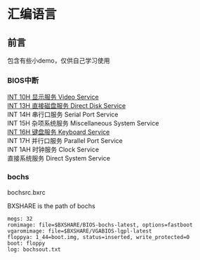# 汇编语言
## 前言
包含有些小demo，仅供自己学习使用  
### BIOS中断
[INT 10H 显示服务 Video Service](https://github.com/li3zhi4/assembler/blob/master/bios/INT10H.md)  
[INT 13H 直接磁盘服务 Direct Disk Service](https://github.com/li3zhi4/assembler/blob/master/bios/INT13H.md)  
INT 14H 串行口服务 Serial Port Service  
INT 15H 杂项系统服务 Miscellaneous System Service  
[INT 16H 键盘服务 Keyboard Service](https://github.com/li3zhi4/assembler/blob/master/bios/INT16H.md)  
INT 17H 并行口服务 Parallel Port Service  
INT 1AH 时钟服务 Clock Service  
直接系统服务 Direct System Service 

### bochs
bochsrc.bxrc

BXSHARE is the path of bochs
```
megs: 32
romimage: file=$BXSHARE/BIOS-bochs-latest, options=fastboot
vgaromimage: file=$BXSHARE/VGABIOS-lgpl-latest
floppya: 1_44=boot.img, status=inserted, write_protected=0
boot: floppy
log: bochsout.txt
``` 
